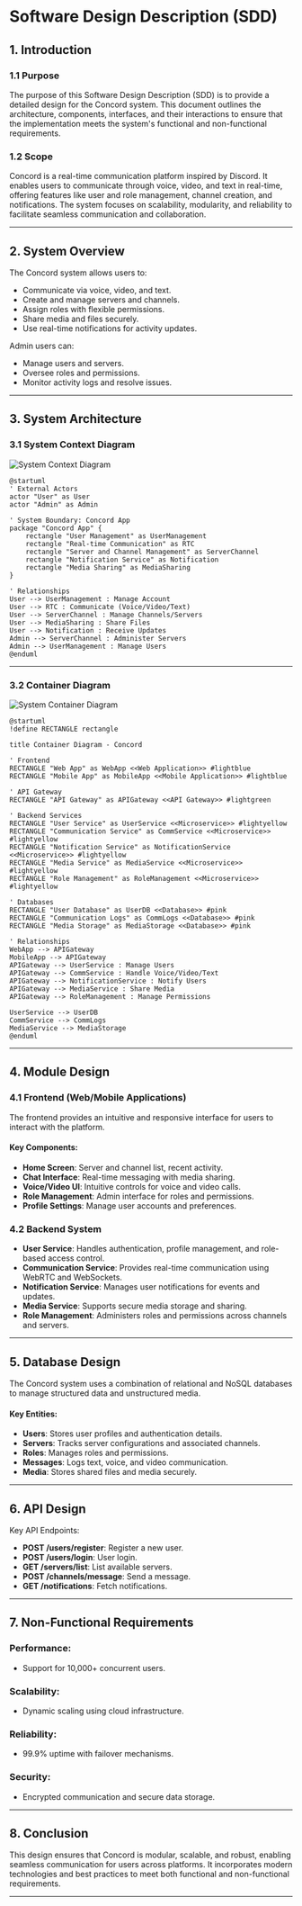 
# **Software Design Description (SDD)**

## 1. **Introduction**

### 1.1 **Purpose**
The purpose of this Software Design Description (SDD) is to provide a detailed design for the Concord system. This document outlines the architecture, components, interfaces, and their interactions to ensure that the implementation meets the system's functional and non-functional requirements.

### 1.2 **Scope**
Concord is a real-time communication platform inspired by Discord. It enables users to communicate through voice, video, and text in real-time, offering features like user and role management, channel creation, and notifications. The system focuses on scalability, modularity, and reliability to facilitate seamless communication and collaboration.

---

## 2. **System Overview**

The Concord system allows users to:
- Communicate via voice, video, and text.
- Create and manage servers and channels.
- Assign roles with flexible permissions.
- Share media and files securely.
- Use real-time notifications for activity updates.

Admin users can:
- Manage users and servers.
- Oversee roles and permissions.
- Monitor activity logs and resolve issues.

---

## 3. **System Architecture**

### 3.1 **System Context Diagram**

![System Context Diagram](https://github.com/user-attachments/assets/92947bef-0be9-4b72-bd32-0e27b93786f7)


```plantuml
@startuml
' External Actors
actor "User" as User
actor "Admin" as Admin

' System Boundary: Concord App
package "Concord App" {
    rectangle "User Management" as UserManagement
    rectangle "Real-time Communication" as RTC
    rectangle "Server and Channel Management" as ServerChannel
    rectangle "Notification Service" as Notification
    rectangle "Media Sharing" as MediaSharing
}

' Relationships
User --> UserManagement : Manage Account
User --> RTC : Communicate (Voice/Video/Text)
User --> ServerChannel : Manage Channels/Servers
User --> MediaSharing : Share Files
User --> Notification : Receive Updates
Admin --> ServerChannel : Administer Servers
Admin --> UserManagement : Manage Users
@enduml
```

---

### 3.2 **Container Diagram**

![System Container Diagram](https://github.com/user-attachments/assets/bdd236c1-c85c-48f1-9195-c2ecbd29778f)

```plantuml
@startuml
!define RECTANGLE rectangle

title Container Diagram - Concord

' Frontend
RECTANGLE "Web App" as WebApp <<Web Application>> #lightblue
RECTANGLE "Mobile App" as MobileApp <<Mobile Application>> #lightblue

' API Gateway
RECTANGLE "API Gateway" as APIGateway <<API Gateway>> #lightgreen

' Backend Services
RECTANGLE "User Service" as UserService <<Microservice>> #lightyellow
RECTANGLE "Communication Service" as CommService <<Microservice>> #lightyellow
RECTANGLE "Notification Service" as NotificationService <<Microservice>> #lightyellow
RECTANGLE "Media Service" as MediaService <<Microservice>> #lightyellow
RECTANGLE "Role Management" as RoleManagement <<Microservice>> #lightyellow

' Databases
RECTANGLE "User Database" as UserDB <<Database>> #pink
RECTANGLE "Communication Logs" as CommLogs <<Database>> #pink
RECTANGLE "Media Storage" as MediaStorage <<Database>> #pink

' Relationships
WebApp --> APIGateway
MobileApp --> APIGateway
APIGateway --> UserService : Manage Users
APIGateway --> CommService : Handle Voice/Video/Text
APIGateway --> NotificationService : Notify Users
APIGateway --> MediaService : Share Media
APIGateway --> RoleManagement : Manage Permissions

UserService --> UserDB
CommService --> CommLogs
MediaService --> MediaStorage
@enduml
```

---

## 4. **Module Design**

### 4.1 **Frontend (Web/Mobile Applications)**
The frontend provides an intuitive and responsive interface for users to interact with the platform.

#### Key Components:
- **Home Screen**: Server and channel list, recent activity.
- **Chat Interface**: Real-time messaging with media sharing.
- **Voice/Video UI**: Intuitive controls for voice and video calls.
- **Role Management**: Admin interface for roles and permissions.
- **Profile Settings**: Manage user accounts and preferences.

### 4.2 **Backend System**
- **User Service**: Handles authentication, profile management, and role-based access control.
- **Communication Service**: Provides real-time communication using WebRTC and WebSockets.
- **Notification Service**: Manages user notifications for events and updates.
- **Media Service**: Supports secure media storage and sharing.
- **Role Management**: Administers roles and permissions across channels and servers.

---

## 5. **Database Design**

The Concord system uses a combination of relational and NoSQL databases to manage structured data and unstructured media.

#### Key Entities:
- **Users**: Stores user profiles and authentication details.
- **Servers**: Tracks server configurations and associated channels.
- **Roles**: Manages roles and permissions.
- **Messages**: Logs text, voice, and video communication.
- **Media**: Stores shared files and media securely.

---

## 6. **API Design**

Key API Endpoints:
- **POST /users/register**: Register a new user.
- **POST /users/login**: User login.
- **GET /servers/list**: List available servers.
- **POST /channels/message**: Send a message.
- **GET /notifications**: Fetch notifications.

---

## 7. **Non-Functional Requirements**

### Performance:
- Support for 10,000+ concurrent users.

### Scalability:
- Dynamic scaling using cloud infrastructure.

### Reliability:
- 99.9% uptime with failover mechanisms.

### Security:
- Encrypted communication and secure data storage.

---

## 8. **Conclusion**
This design ensures that Concord is modular, scalable, and robust, enabling seamless communication for users across platforms. It incorporates modern technologies and best practices to meet both functional and non-functional requirements.

---
